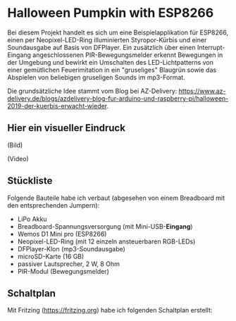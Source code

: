 # Halloween Pumpkin with ESP8266

Bei diesem Projekt handelt es sich um eine Beispielapplikation für ESP8266, einen per Neopixel-LED-Ring illuminierten Styropor-Kürbis und einer Soundausgabe auf Basis von DFPlayer. Ein zusätzlich über einen Interrupt-Eingang angeschlossenen PIR-Bewegungsmelder erkennt Bewegungen in der Umgebung und bewirkt ein Umschalten des LED-Lichtpatterns von einer gemütlichen Feuerimitation in ein "gruseliges" Blaugrün sowie das Abspielen von beliebigen gruseligen Sounds im mp3-Format.

Die grundsätzliche Idee stammt vom Blog bei AZ-Delivery: https://www.az-delivery.de/blogs/azdelivery-blog-fur-arduino-und-raspberry-pi/halloween-2019-der-kuerbis-erwacht-wieder.

## Hier ein visueller Eindruck

(Bild)

(Video)

## Stückliste

Folgende Bauteile habe ich verbaut (abgesehen von einem Breadboard mit den entsprechenden Jumpern):

- LiPo Akku
- Breadboard-Spannungsversorgung (mit Mini-USB-**Eingang**)
- Wemos D1 Mini pro (ESP8266)
- Neopixel-LED-Ring (mit 12 einzeln ansteuerbaren RGB-LEDs)
- DFPlayer-Klon (mp3-Soundausgabe)
- microSD-Karte (16 GB)
- passiver Lautsprecher, 2 W, 8 Ohm
- PIR-Modul (Bewegungsmelder)

## Schaltplan

Mit Fritzing (https://fritzing.org) habe ich folgenden Schaltplan erstellt:

